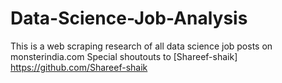 # Data-Science-Job-Analysis
This is a web scraping research of all data science job posts on monsterindia.com
Special shoutouts to [Shareef-shaik] https://github.com/Shareef-shaik 
